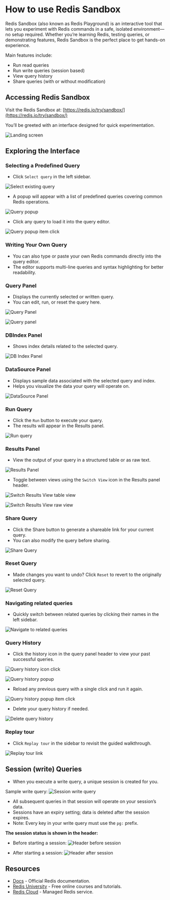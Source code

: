 # How to use Redis Sandbox

Redis Sandbox (also known as Redis Playground) is an interactive tool that lets you experiment with Redis commands in a safe, isolated environment—no setup required. Whether you’re learning Redis, testing queries, or demonstrating features, Redis Sandbox is the perfect place to get hands-on experience.

Main features include:

- Run read queries
- Run write queries (session based)
- View query history
- Share queries (with or without modification)

## Accessing Redis Sandbox

Visit the Redis Sandbox at: [https://redis.io/try/sandbox/](https://redis.io/try/sandbox/)

You’ll be greeted with an interface designed for quick experimentation.

![Landing screen](./images/pg-landing-screen.png)

## Exploring the Interface

### Selecting a Predefined Query

- Click `Select query` in the left sidebar.

![Select existing query](./images/pg-select-query.png)

- A popup will appear with a list of predefined queries covering common Redis operations.

![Query popup](./images/pg-query-popup.png)

- Click any query to load it into the query editor.

![Query popup item click](./images/pg-query-popup-item-click.png)

### Writing Your Own Query

- You can also type or paste your own Redis commands directly into the query editor.
- The editor supports multi-line queries and syntax highlighting for better readability.

### Query Panel

- Displays the currently selected or written query.
- You can edit, run, or reset the query here.

![Query Panel](./images/pg-query-panel-tour-step.png)

![Query panel](./images/pg-query-panel.png)

### DBIndex Panel

- Shows index details related to the selected query.

![DB Index Panel](./images/pg-dbindex-panel-tour-step.png)

### DataSource Panel

- Displays sample data associated with the selected query and index.
- Helps you visualize the data your query will operate on.

![DataSource Panel](./images/pg-datasource-panel-tour-step.png)

### Run Query

- Click the `Run` button to execute your query.
- The results will appear in the Results panel.

![Run query](./images/pg-run-query-tour-step.png)

### Results Panel

- View the output of your query in a structured table or as raw text.

![Results Panel](./images/pg-results-panel-tour-step.png)

- Toggle between views using the `Switch View` icon in the Results panel header.

![Switch Results View table view](./images/pg-switch-results-view-tbl.png)

![Switch Results View raw view](./images/pg-switch-results-view-raw.png)

### Share Query

- Click the Share button to generate a shareable link for your current query.
- You can also modify the query before sharing.

![Share Query](./images/pg-share-query-tour-step.png)

### Reset Query

- Made changes you want to undo? Click `Reset` to revert to the originally selected query.

![Reset Query](./images/pg-reset-query-tour-step.png)

### Navigating related queries

- Quickly switch between related queries by clicking their names in the left sidebar.

![Navigate to related queries](./images/pg-navigate-related-queries-tour-step.png)

### Query History

- Click the history icon in the query panel header to view your past successful queries.

![Query history icon click](./images/pg-query-history-icon.png)

![Query history popup](./images/pg-query-history-popup.png)

- Reload any previous query with a single click and run it again.

![Query history popup item click](./images/pg-query-history-popup-load-query.png)

- Delete your query history if needed.

![Delete query history](./images/pg-query-history-popup-delete.png)

### Replay tour

- Click `Replay tour` in the sidebar to revisit the guided walkthrough.

![Replay tour link](./images/pg-replay-tour.png)

## Session (write) Queries

- When you execute a write query, a unique session is created for you.

Sample write query:
![Session write query](./images/pg-session-write-query.png)

- All subsequent queries in that session will operate on your session’s data.
- Sessions have an expiry setting; data is deleted after the session expires.
- Note: Every key in your write query must use the `pg:` prefix.

**The session status is shown in the header:**

- Before starting a session:
  ![Header before session](./images/pg-header-before-session.png)

- After starting a session:
  ![Header after session](./images/pg-header-after-session.png)

## Resources

- [Docs](https://redis.io/docs/latest/) - Official Redis documentation.
- [Redis University](https://university.redis.io/) - Free online courses and tutorials.
- [Redis Cloud](https://cloud.redis.io/) - Managed Redis service.
